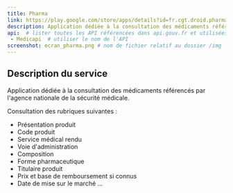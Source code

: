 ```yaml
---
title: Pharma
link: https://play.google.com/store/apps/details?id=fr.cgt.droid.pharma
description: Application dédiée à la consultation des médicaments référencés par l'agence nationale de la sécurité médicale. 
api:  # lister toutes les API référencées dans api.gouv.fr et utilisées par le service
 - Medicapi  # utiliser le nom de l'API
screenshot: ecran_pharma.png # nom de fichier relatif au dossier /img
---
```


## Description du service

Application dédiée à la consultation des médicaments référencés par l'agence nationale de la sécurité médicale. 

Consultation des rubriques suivantes :
- Présentation produit
- Code produit
- Service médical rendu
- Voie d'administration
- Composition
- Forme pharmaceutique
- Titulaire produit
- Prix et base de remboursement si connus
- Date de mise sur le marché
...

